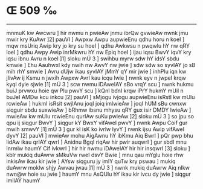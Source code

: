 # Œ 509 ‰
---
mnmuK kw Awcwru ] hir nwmu n pwieAw jnmu ibrQw gvwieAw nwnk jmu
mwir kry KuAwr ]2] pauVI ] Awpxw Awpu aupwieEnu qdhu horu n koeI ]
mqw msUriq Awip kry jo kry su hoeI ] qdhu Awkwsu n pwqwlu hY nw qRY loeI
] qdhu Awpy Awip inrMkwru hY nw Epiq hoeI ] ijau iqsu BwvY iqvY kry iqsu
ibnu Avru n koeI ]1] sloku mÚ 3 ] swihbu myrw sdw hY idsY sbdu kmwie
] Ehu AauhwxI kdy nwih nw AwvY nw jwie ] sdw sdw so syvIAY jo sB mih
rhY smwie ] Avru dUjw ikau syvIAY jMmY qY mir jwie ] inhPlu iqn kw
jIivAw ij Ksmu n jwxih Awpxw AvrI kau icqu lwie ] nwnk eyv n
jwpeI krqw kyqI dyie sjwie ]1] mÚ 3 ] scw nwmu iDAweIAY sBo vrqY
scu ] nwnk hukmu buiJ prvwxu hoie qw Plu pwvY scu ] kQnI bdnI krqw
iPrY hukmY mUil n buJeI AMDw kcu inkcu ]2] pauVI ] sMjogu ivjogu
aupwieEnu isRstI kw mUlu rcwieAw ] hukmI isRsit swjIAnu joqI joiq
imlwieAw ] joqI hUM sBu cwnxw siqguir sbdu suxwieAw ] bRhmw ibsnu
mhysu qRY gux isir DMDY lwieAw ] mwieAw kw mUlu rcwieEnu qurIAw suKu
pwieAw ]2] sloku mÚ 3 ] so jpu so qpu ij siqgur BwvY ] siqgur kY BwxY
vifAweI pwvY ] nwnk Awpu Coif gur mwih smwvY ]1] mÚ 3 ] gur kI isK
ko ivrlw lyvY ] nwnk ijsu Awip vifAweI dyvY ]2] pauVI ] mwieAw mohu
AigAwnu hY ibKmu Aiq BwrI ] pQr pwp bhu lidAw ikau qrIAY qwrI ]
Anidnu BgqI riqAw hir pwir auqwrI ] gur sbdI mnu inrmlw haumY Cif
ivkwrI ] hir hir nwmu iDAweIAY hir hir insqwrI ]3] sloku ] kbIr
mukiq duAwrw sMkuVw rweI dsvY Bwie ] mnu qau mYglu hoie rhw inkisAw
ikau kir jwie ] AYsw siqguru jy imlY quTw kry pswau ] mukiq duAwrw
moklw shjy Awvau jwau ]1] mÚ 3 ] nwnk mukiq duAwrw Aiq nIkw nwn@w
hoie su jwie ] haumY mnu AsQUlu hY ikau kir ivcu dy jwie ] siqgur
imilAY haumY
####
